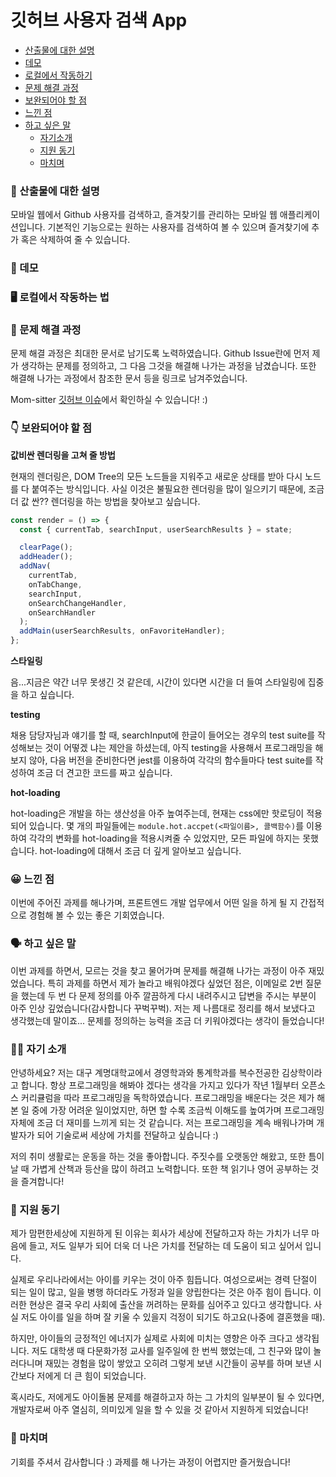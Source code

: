 # 깃허브 사용자 검색 App

- [산출물에 대한 설명](#-산출물에-대한-설명)
- [데모](#-데모)
- [로컬에서 작동하기](#로컬에서-작동하기)
- [문제 해결 과정](#산출물에-대한-설명)
- [보완되어야 할 점](#보완되어야-할-점)
- [느낀 점](#느낀-점)
- [하고 싶은 말](#하고-싶은-말)
  - [자기소개](#자기소개)
  - [지원 동기](#지원-동기)
  - [마치며](#마치며)

### 📝 산출물에 대한 설명

모바일 웹에서 Github 사용자를 검색하고, 즐겨찾기를 관리하는 모바일 웹 애플리케이션입니다.
기본적인 기능으로는 원하는 사용자를 검색하여 볼 수 있으며 즐겨찾기에 추가 혹은 삭제하여 줄 수 있습니다.

### 🎥 데모

<!-- 데모 작성해서 올리기 -->

### 🖥 로컬에서 작동하는 법

### 🧐 문제 해결 과정

문제 해결 과정은 최대한 문서로 남기도록 노력하였습니다. Github Issue란에 먼저 제가 생각하는 문제를 정의하고,
그 다음 그것을 해결해 나가는 과정을 남겼습니다. 또한 해결해 나가는 과정에서 참조한 문서 등을 링크로 남겨주었습니다.

Mom-sitter [깃허브 이슈](https://github.com/DaeguDude/mom-sitter/issues)에서 확인하실 수 있습니다! :)

### 👇 보완되어야 할 점

**값비싼 렌더링을 고쳐 줄 방법**

현재의 렌더링은, DOM Tree의 모든 노드들을 지워주고 새로운 상태를 받아 다시 노드를 다 붙여주는 방식입니다.
사실 이것은 불필요한 렌더링을 많이 일으키기 때문에, 조금 더 값 싼?? 렌더링을 하는 방법을 찾아보고 싶습니다.

```javascript
const render = () => {
  const { currentTab, searchInput, userSearchResults } = state;

  clearPage();
  addHeader();
  addNav(
    currentTab,
    onTabChange,
    searchInput,
    onSearchChangeHandler,
    onSearchHandler
  );
  addMain(userSearchResults, onFavoriteHandler);
};
```

**스타일링**

음...지금은 약간 너무 못생긴 것 같은데, 시간이 있다면 시간을 더 들여 스타일링에 집중을 하고 싶습니다.

**testing**

채용 담당자님과 얘기를 할 때, searchInput에 한글이 들어오는 경우의 test suite를 작성해보는 것이 어떻겠
냐는 제안을 하셨는데, 아직 testing을 사용해서 프로그래밍을 해보지 않아, 다음 버전을 준비한다면 jest를 이용하여
각각의 함수들마다 test suite를 작성하여 조금 더 견고한 코드를 짜고 싶습니다.

**hot-loading**

hot-loading은 개발을 하는 생산성을 아주 높여주는데, 현재는 css에만 핫로딩이 적용되어 있습니다. 몇 개의 파일들에는 `module.hot.accpet(<파일이름>, 콜백함수)`를 이용하여 각각의 변화를 hot-loading을 적용시켜줄 수 있었지만, 모든 파일에 하지는 못했습니다. hot-loading에 대해서 조금 더 깊게 알아보고 싶습니다.

### 😀 느낀 점

이번에 주어진 과제를 해나가며, 프론트엔드 개발 업무에서 어떤 일을 하게 될 지 간접적으로 경험해 볼 수 있는 좋은 기회였습니다.

### 🗣 하고 싶은 말

이번 과제를 하면서, 모르는 것을 찾고 물어가며 문제를 해결해 나가는 과정이 아주 재밌었습니다. 특히 과제를 하면서
제가 놀라고 배워야겠다 싶었던 점은, 이메일로 2번 질문을 했는데 두 번 다 문제 정의를 아주 깔끔하게 다시 내려주시고 답변을 주시는
부분이 아주 인상 깊었습니다(감사합니다 꾸벅꾸벅). 저는 제 나름대로 정리를 해서 보냈다고 생각했는데 말이죠... 문제를 정의하는 능력을
조금 더 키워야겠다는 생각이 들었습니다!

### 🙋‍♂️ 자기 소개

안녕하세요? 저는 대구 계명대학교에서 경영학과와 통계학과를 복수전공한 김상학이라고 합니다. 항상 프로그래밍을 해봐야 겠다는 생각을 가지고 있다가 작년 1월부터 오픈소스 커리큘럼을 따라 프로그래밍을 독학하였습니다. 프로그래밍을 배운다는 것은 제가 해본 일 중에 가장 어려운 일이었지만, 하면 할 수록 조금씩 이해도를 높여가며 프로그래밍 자체에 조금 더 재미를
느끼게 되는 것 같습니다. 저는 프로그래밍을 계속 배워나가며 개발자가 되어 기술로써 세상에 가치를 전달하고 싶습니다 :)

저의 취미 생활로는 운동을 하는 것을 좋아합니다. 주짓수를 오랫동안 해왔고, 또한 틈이 날 때 가볍게 산책과 등산을 많이 하려고 노력합니다. 또한 책 읽기나 영어 공부하는 것을 즐겨합니다!

### 🏃 지원 동기

제가 맘편한세상에 지원하게 된 이유는 회사가 세상에 전달하고자 하는 가치가 너무 마음에 들고, 저도 일부가 되어
더욱 더 나은 가치를 전달하는 데 도움이 되고 싶어서 입니다.

실제로 우리나라에서는 아이를 키우는 것이 아주 힘듭니다. 여성으로써는 경력 단절이 되는 일이 많고, 일을 병행 하더라도
가정과 일을 양립한다는 것은 아주 힘이 듭니다. 이러한 현상은 결국 우리 사회에 출산을 꺼려하는 문화를 심어주고 있다고 생각합니다. 사실 저도 아이를 일을 하며 잘 키울 수 있을지 걱정이 되기도 하고요(나중에 결혼했을 때).

하지만, 아이들의 긍정적인 에너지가 실제로 사회에 미치는 영향은 아주 크다고 생각됩니다. 저도 대학생 때 다문화가정 교사를 일주일에 한 번씩 했었는데, 그 친구와 많이 놀러다니며 재밌는 경험을 많이 쌓았고 오히려 그렇게 보낸 시간들이 공부를 하며 보낸 시간보다 저에게 더 큰 힘이 되었습니다.

혹시라도, 저에게도 아이돌봄 문제를 해결하고자 하는 그 가치의 일부분이 될 수 있다면, 개발자로써 아주 열심히, 의미있게 일을 할 수 있을 것 같아서 지원하게 되었습니다!

### 🙇 마치며

기회를 주셔서 감사합니다 :) 과제를 해 나가는 과정이 어렵지만 즐거웠습니다!
